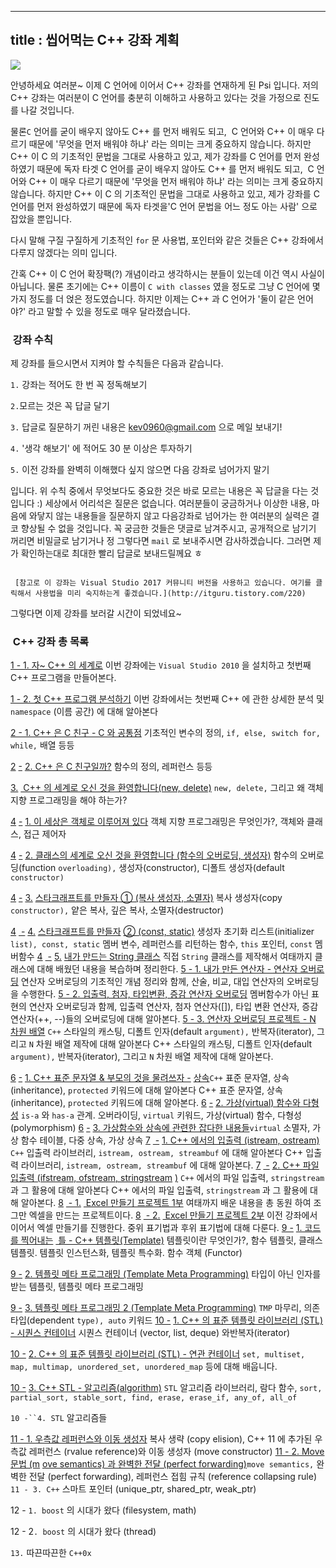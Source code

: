----------------
title : 씹어먹는 C++ 강좌 계획
--------------





![](http://img1.daumcdn.net/thumb/R1920x0/?fname=http%3A%2F%2Fcfile23.uf.tistory.com%2Fimage%2F244D624E51A1FE1210DC30)



안녕하세요 여러분~ 이제 C 언어에 이어서 C++ 강좌를 연재하게 된 Psi 입니다. 저의 C++ 강좌는 여러분이 C 언어를 충분히 이해하고 사용하고 있다는 것을 가정으로 진도를 나갈 것입니다.


물론`C` 언어를 굳이 배우지 않아도 C++ 를 먼저 배워도 되고,  C 언어와 C++ 이 매우 다르기 때문에 '무엇을 먼저 배워야 하냐' 라는 의미는 크게 중요하지 않습니다. 하지만 C++ 이 C 의 기초적인 문법을 그대로 사용하고 있고, 제가 강좌를 C 언어를 먼저 완성하였기 때문에 독자 타겟 C 언어를 굳이 배우지 않아도 C++ 를 먼저 배워도 되고,  C 언어와 C++ 이 매우 다르기 때문에 '무엇을 먼저 배워야 하냐' 라는 의미는 크게 중요하지 않습니다. 하지만 C++ 이 C 의 기초적인 문법을 그대로 사용하고 있고, 제가 강좌를 C 언어를 먼저 완성하였기 때문에 독자 타겟을'C 언어 문법을 어느 정도 아는 사람' 으로 잡았을 뿐입니다.


다시 말해 구질 구질하게 기초적인 `for` 문 사용법, 포인터와 같은 것들은 C++ 강좌에서 다루지 않겠다는 의미 입니다.

간혹 C++ 이 C 언어 확장팩(?) 개념이라고 생각하시는 분들이 있는데 이건 역시 사실이 아닙니다. 물론 초기에는 C++ 이름이 `C with classes` 였을 정도로 그냥 C 언어에 몇 가지 정도를 더 얹은 정도였습니다. 하지만 이제는 C++ 과 C 언어가 '둘이 같은 언어야?' 라고 말할 수 있을 정도로 매우 달라졌습니다.



###  강좌 수칙




제 강좌를 들으시면서 지켜야 할 수칙들은 다음과 같습니다.

`1.` 강좌는 적어도 한 번 꼭 정독해보기

`2.`모르는 것은 꼭 답글 달기

`3.` 답글로 질문하기 꺼린 내용은 kev0960@gmail.com 으로 메일 보내기!

`4.` '생각 해보기' 에 적어도 30 분 이상은 투자하기

`5.` 이전 강좌를 완벽히 이해했다 싶지 않으면 다음 강좌로 넘어가지 말기

입니다. 위 수칙 중에서 무엇보다도 중요한 것은 바로 모르는 내용은 꼭 답글을 다는 것입니다 :)
세상에서 어리석은 질문은 없습니다. 여러분들이 궁금하거나 이상한 내용, 마음에 와닿지 않는 내용들을 질문하지 않고 다음강좌로 넘어가는 한 여러분의 실력은 결코 향상될 수 없을 것입니다.
꼭 궁금한 것들은 댓글로 남겨주시고, 공개적으로 남기기 꺼리면 비밀글로 남기거나 정 그렇다면 `mail` 로 보내주시면 감사하겠습니다. 그러면 제가 확인하는대로 최대한 빨리 답글로 보내드릴께요 ㅎ
```warning

 [참고로 이 강좌는 Visual Studio 2017 커뮤니티 버전을 사용하고 있습니다. 여기를 클릭해서 사용법을 미리 숙지하는게 좋겠습니다.](http://itguru.tistory.com/220)
```


그렇다면 이제 강좌를 보러갈 시간이 되었네요~


###  C++ 강좌 총 목록




 [1 - 1. 자~ C++ 의 세계로](http://itguru.tistory.com/134)
이번 강좌에는 `Visual Studio 2010` 을 설치하고 첫번째 C++ 프로그램을 만들어본다.

 [1 - 2. 첫 C++ 프로그램 분석하기](http://itguru.tistory.com/136)
이번 강좌에서는 첫번째 C++ 에 관한 상세한 분석 및 `namespace` (이름 공간) 에 대해 알아본다

 [2 - 1. C++ 은 C 친구 - C 와 공통점](http://itguru.tistory.com/138)
기초적인 변수의 정의, `if, else, switch for, while,` 배열 등등

 [2](http://itguru.tistory.com/141) [ -](http://itguru.tistory.com/141) [2. C++ 은 C 친구일까?](http://itguru.tistory.com/141)
함수의 정의, 레퍼런스 등등

 [3.](http://itguru.tistory.com/169) [ C++ 의 세계로 오신 것을 환영합니다(new, delete)](http://itguru.tistory.com/169)
`new, delete,` 그리고 왜 객체 지향 프로그래밍을 해야 하는가?

 [4](http://itguru.tistory.com/172) [ -](http://itguru.tistory.com/172) [1. 이 세상은 객체로 이루어져 있다](http://itguru.tistory.com/172)
객체 지향 프로그래밍은 무엇인가?, 객체와 클래스, 접근 제어자

 [4](http://itguru.tistory.com/173) [ -](http://itguru.tistory.com/173) [2. 클래스의 세계로 오신 것을 환영합니다 (함수의 오버로딩, 생성자)](http://itguru.tistory.com/173)
함수의 오버로딩(function `overloading),` 생성자(constructor), 디폴트 생성자(default `constructor)`

 [4](http://itguru.tistory.com/188) [ -](http://itguru.tistory.com/188) [3.](http://itguru.tistory.com/188) [스타크래프트를 만들자 ① (복사 생성자, 소멸자)](http://itguru.tistory.com/188)
복사 생성자(copy `constructor),` 얕은 복사, 깊은 복사, 소멸자(destructor)

 [4](http://itguru.tistory.com/197) [ -](http://itguru.tistory.com/197) [4.](http://itguru.tistory.com/197) [스타크래프트를 만들자](http://itguru.tistory.com/197) [② (const, static)](http://itguru.tistory.com/197)
생성자 초기화 리스트(initializer `list), const, static` 멤버 변수, 레퍼런스를 리턴하는 함수, `this` 포인터, `const` 멤버함수
 [4](http://itguru.tistory.com/197) [ -](http://itguru.tistory.com/197) [5.](http://itguru.tistory.com/197) [내가 만드는 String 클래스](http://itguru.tistory.com/198)
직접 `String` 클래스를 제작해서 여태까지 클래스에 대해 배웠던 내용을 복습하며 정리한다.
 [5 - 1. 내가 만든 연산자 - 연산자 오버로딩](http://itguru.tistory.com/202)
연산자 오버로딩의 기초적인 개념 정리와 함께, 산술, 비교, 대입 연산자의 오버로딩을 수행한다.
 [5 - 2. 입출력, 첨자, 타입변환, 증감 연산자 오버로딩](http://itguru.tistory.com/203)
멤버함수가 아닌 표현의 연산자 오버로딩과 함께, 입출력 연산자, 첨자 연산자([]), 타입 변환 연산자, 증감 연산자(++, --)들의 오버로딩에 대해 알아본다.
 [5 - 3. 연산자 오버로딩 프로젝트 - N 차원 배열](http://itguru.tistory.com/204)
`C++` 스타일의 캐스팅, 디폴트 인자(default `argument),` 반복자(iterator), 그리고 `N` 차원 배열 제작에 대해 알아본다 C++ 스타일의 캐스팅, 디폴트 인자(default `argument),` 반복자(iterator), 그리고 `N` 차원 배열 제작에 대해 알아본다.

 [6](http://itguru.tistory.com/209) [ -](http://itguru.tistory.com/209) [1. C++ 표준 문자열 & 부모의 것을 물려쓰자 -](http://itguru.tistory.com/209) [상속](http://itguru.tistory.com/209)`C++` 표준 문자열, 상속 (inheritance), `protected` 키워드에 대해 알아본다 C++ 표준 문자열, 상속 (inheritance), `protected` 키워드에 대해 알아본다.
 [6](http://itguru.tistory.com/210) [ -](http://itguru.tistory.com/210) [2. 가상(virtual) 함수와 다형성](http://itguru.tistory.com/210)
`is-a` 와 `has-a` 관계. 오버라이딩, `virtual` 키워드, 가상(virtual) 함수, 다형성(polymorphism)
 [6](http://itguru.tistory.com/211) [ -](http://itguru.tistory.com/211) [3. 가상함수와 상속에 관련한 잡다한 내용들](http://itguru.tistory.com/211)`virtual` 소멸자, 가상 함수 테이블, 다중 상속, 가상 상속
 [7](http://itguru.tistory.com/213) [ -](http://itguru.tistory.com/213) [1. C++ 에서의 입출력 (istream, ostream)](http://itguru.tistory.com/213)
`C++` 입출력 라이브러리, `istream, ostream, streambuf` 에 대해 알아본다 C++ 입출력 라이브러리, `istream, ostream, streambuf` 에 대해 알아본다.
 [7](http://itguru.tistory.com/215) [ -](http://itguru.tistory.com/215) [2. C++ 파일 입출력 (ifstream, ofstream, stringstream](http://itguru.tistory.com/215) [)](http://itguru.tistory.com/215)
`C++` 에서의 파일 입출력, `stringstream` 과 그 활용에 대해 알아본다 C++ 에서의 파일 입출력, `stringstream` 과 그 활용에 대해 알아본다.
 [8](http://itguru.tistory.com/217) [ - 1.](http://itguru.tistory.com/217) [ Excel 만들기 프로젝트 1부](http://itguru.tistory.com/217)
여태까지 배운 내용을 총 동원 하여 조그만 엑셀을 만드는 프로젝트이다.
 [8](http://itguru.tistory.com/218) [ - 2.](http://itguru.tistory.com/218) [ Excel 만들기 프로젝트 2부](http://itguru.tistory.com/218)
이전 강좌에서 이어서 엑셀 만들기를 진행한다. 중위 표기법과 후위 표기법에 대해 다룬다.
 [9 -](http://itguru.tistory.com/219) [1. 코드를 찍어내는](http://itguru.tistory.com/219) [ 틀 - C++ 템플릿(Template)](http://itguru.tistory.com/219)
템플릿이란 무엇인가?, 함수 템플릿, 클래스 템플릿. 템플릿 인스턴스화, 템플릿 특수화. 함수 객체 (Functor)

 [9 -](http://itguru.tistory.com/221) [2. 템플릿 메타 프로그래밍 (Template Meta Programming)](http://itguru.tistory.com/221)
타입이 아닌 인자를 받는 템플릿, 템플릿 메타 프로그래밍

 [9 -](http://itguru.tistory.com/222) [3. 템플릿 메타 프로그래밍 2 (Template Meta Programming)](http://itguru.tistory.com/222)
`TMP` 마무리, 의존 타입(dependent `type), auto` 키워드
 [10 -](http://itguru.tistory.com/223) [1. C++ 의 표준 템플릿 라이브러리 (STL) - 시퀀스 컨테이너](http://itguru.tistory.com/223)
시퀀스 컨테이너 (vector, list, deque) 와반복자(iterator)

 [10 -](http://itguru.tistory.com/224) [2. C++ 의 표준 템플릿 라이브러리 (STL) - 연관 컨테이너](http://itguru.tistory.com/224)
`set, multiset, map, multimap, unordered_set, unordered_map` 등에 대해 배웁니다.

 [10 -](http://itguru.tistory.com/225) [3. C++ STL - 알고리즘(algorithm)](http://itguru.tistory.com/225)
`STL` 알고리즘 라이브러리, 람다 함수, `sort, partial_sort, stable_sort, find, erase, erase_if, any_of, all_of`

`10 -``4. STL` 알고리즘들

 [11 - 1. 우측값 레퍼런스와 이동 생성자](http://itguru.tistory.com/227)
복사 생략 (copy elision), C++ 11 에 추가된 우측값 레퍼런스 (rvalue reference)와 이동 생성자 (move constructor)
 [11 - 2. Move 문법 (m](http://itguru.tistory.com/228) [ove semantics) 과 완벽한 전달 (perfect forwarding)](http://itguru.tistory.com/228)`move semantics,` 완벽한 전달 (perfect forwarding), 레퍼런스 접힘 규칙 (reference collapsing rule)
`11 - 3. C++` 스마트 포인터 (unique_ptr, shared_ptr, weak_ptr)

12 - `1. boost` 의 시대가 왔다 (filesystem, math)

12 - 2`. boost` 의 시대가 왔다 (thread)

`13.` 따끈따끈한 `C++0x`







